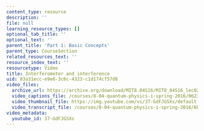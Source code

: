 ```yaml
---
content_type: resource
description: ''
file: null
learning_resource_types: []
optional_tab_title: ''
optional_text: ''
parent_title: 'Part 1: Basic Concepts'
parent_type: CourseSection
related_resources_text: ''
resource_index_text: ''
resourcetype: Video
title: Interferometer and interference
uid: 83a31ecc-e9e6-3c6c-4323-c1d174cf57d8
video_files:
  archive_url: https://archive.org/download/MIT8.04S16/MIT8_04S16_lec02_s4_300k.mp4
  video_captions_file: /courses/8-04-quantum-physics-i-spring-2016/06230ec955eb59f6aa98f025439d2939_37-GdFJGSXs.vtt
  video_thumbnail_file: https://img.youtube.com/vi/37-GdFJGSXs/default.jpg
  video_transcript_file: /courses/8-04-quantum-physics-i-spring-2016/6b155a210fd578e251b53b27a0ee298e_37-GdFJGSXs.pdf
video_metadata:
  youtube_id: 37-GdFJGSXs
---
```

